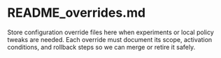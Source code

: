 # README_overrides.md

Store configuration override files here when experiments or local policy tweaks are needed. Each override must document its scope, activation conditions, and rollback steps so we can merge or retire it safely.
